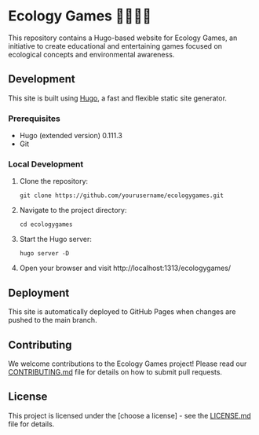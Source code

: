 # Ecology Games 🦝🎲🇪🇺

This repository contains a Hugo-based website for Ecology Games, an initiative to create educational and entertaining games focused on ecological concepts and environmental awareness.

## Development

This site is built using [Hugo](https://gohugo.io/), a fast and flexible static site generator.

### Prerequisites

- Hugo (extended version) 0.111.3
- Git

### Local Development

1. Clone the repository:
   ```
   git clone https://github.com/yourusername/ecologygames.git
   ```
2. Navigate to the project directory:
   ```
   cd ecologygames
   ```
3. Start the Hugo server:
   ```
   hugo server -D
   ```
4. Open your browser and visit http://localhost:1313/ecologygames/

## Deployment

This site is automatically deployed to GitHub Pages when changes are pushed to the main branch.

## Contributing

We welcome contributions to the Ecology Games project! Please read our [CONTRIBUTING.md](CONTRIBUTING.md) file for details on how to submit pull requests.

## License

This project is licensed under the [choose a license] - see the [LICENSE.md](LICENSE.md) file for details.
